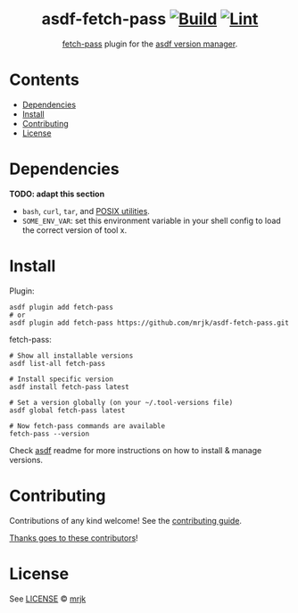 <div align="center">

# asdf-fetch-pass [![Build](https://github.com/mrjk/asdf-fetch-pass/actions/workflows/build.yml/badge.svg)](https://github.com/mrjk/asdf-fetch-pass/actions/workflows/build.yml) [![Lint](https://github.com/mrjk/asdf-fetch-pass/actions/workflows/lint.yml/badge.svg)](https://github.com/mrjk/asdf-fetch-pass/actions/workflows/lint.yml)

[fetch-pass](https://github.com/mrjk/fetch-pass) plugin for the [asdf version manager](https://asdf-vm.com).

</div>

# Contents

- [Dependencies](#dependencies)
- [Install](#install)
- [Contributing](#contributing)
- [License](#license)

# Dependencies

**TODO: adapt this section**

- `bash`, `curl`, `tar`, and [POSIX utilities](https://pubs.opengroup.org/onlinepubs/9699919799/idx/utilities.html).
- `SOME_ENV_VAR`: set this environment variable in your shell config to load the correct version of tool x.

# Install

Plugin:

```shell
asdf plugin add fetch-pass
# or
asdf plugin add fetch-pass https://github.com/mrjk/asdf-fetch-pass.git
```

fetch-pass:

```shell
# Show all installable versions
asdf list-all fetch-pass

# Install specific version
asdf install fetch-pass latest

# Set a version globally (on your ~/.tool-versions file)
asdf global fetch-pass latest

# Now fetch-pass commands are available
fetch-pass --version
```

Check [asdf](https://github.com/asdf-vm/asdf) readme for more instructions on how to
install & manage versions.

# Contributing

Contributions of any kind welcome! See the [contributing guide](contributing.md).

[Thanks goes to these contributors](https://github.com/mrjk/asdf-fetch-pass/graphs/contributors)!

# License

See [LICENSE](LICENSE) © [mrjk](https://github.com/mrjk/)
